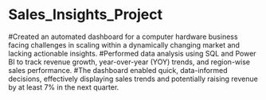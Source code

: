 # Sales_Insights_Project

#Created an automated dashboard for a computer hardware business facing challenges in scaling within a dynamically changing market and lacking actionable insights.
#Performed data analysis using SQL and Power BI to track revenue growth, year-over-year (YOY) trends, and region-wise sales performance.
#The dashboard enabled quick, data-informed decisions, effectively displaying sales trends and potentially raising revenue by at least 7% in the next quarter.

